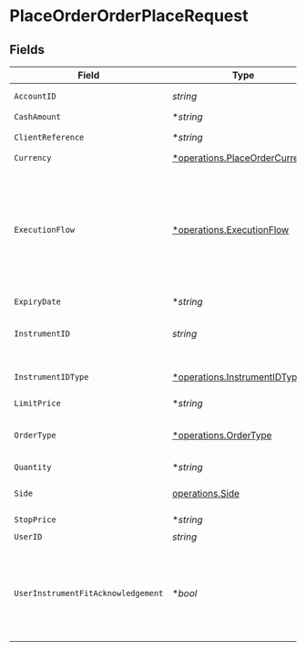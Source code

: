 # PlaceOrderOrderPlaceRequest


## Fields

| Field                                                                                                                                                                | Type                                                                                                                                                                 | Required                                                                                                                                                             | Description                                                                                                                                                          |
| -------------------------------------------------------------------------------------------------------------------------------------------------------------------- | -------------------------------------------------------------------------------------------------------------------------------------------------------------------- | -------------------------------------------------------------------------------------------------------------------------------------------------------------------- | -------------------------------------------------------------------------------------------------------------------------------------------------------------------- |
| `AccountID`                                                                                                                                                          | *string*                                                                                                                                                             | :heavy_check_mark:                                                                                                                                                   | The ID of the account that owns the order                                                                                                                            |
| `CashAmount`                                                                                                                                                         | **string*                                                                                                                                                            | :heavy_minus_sign:                                                                                                                                                   | N/A                                                                                                                                                                  |
| `ClientReference`                                                                                                                                                    | **string*                                                                                                                                                            | :heavy_minus_sign:                                                                                                                                                   | An ID provided by the client                                                                                                                                         |
| `Currency`                                                                                                                                                           | [*operations.PlaceOrderCurrency](../../models/operations/placeordercurrency.md)                                                                                      | :heavy_minus_sign:                                                                                                                                                   | N/A                                                                                                                                                                  |
| `ExecutionFlow`                                                                                                                                                      | [*operations.ExecutionFlow](../../models/operations/executionflow.md)                                                                                                | :heavy_minus_sign:                                                                                                                                                   | Execution flow that the order processing goes through. If no value is specified, the default value is assumed - `STRAIGHT_THROUGH`.<br/>* STRAIGHT_THROUGH - <br/>* BLOCK -  |
| `ExpiryDate`                                                                                                                                                         | **string*                                                                                                                                                            | :heavy_minus_sign:                                                                                                                                                   | N/A                                                                                                                                                                  |
| `InstrumentID`                                                                                                                                                       | *string*                                                                                                                                                             | :heavy_check_mark:                                                                                                                                                   | International securities identification number defined by [ISO 6166](https://en.wikipedia.org/wiki/International_Securities_Identification_Number).                  |
| `InstrumentIDType`                                                                                                                                                   | [*operations.InstrumentIDType](../../models/operations/instrumentidtype.md)                                                                                          | :heavy_minus_sign:                                                                                                                                                   | The type of the ID used in the request.<br/>* ISIN -                                                                                                                 |
| `LimitPrice`                                                                                                                                                         | **string*                                                                                                                                                            | :heavy_minus_sign:                                                                                                                                                   | N/A                                                                                                                                                                  |
| `OrderType`                                                                                                                                                          | [*operations.OrderType](../../models/operations/ordertype.md)                                                                                                        | :heavy_minus_sign:                                                                                                                                                   | Type of the order.<br/>* MARKET - <br/>* LIMIT - <br/>* STOP -                                                                                                       |
| `Quantity`                                                                                                                                                           | **string*                                                                                                                                                            | :heavy_minus_sign:                                                                                                                                                   | N/A                                                                                                                                                                  |
| `Side`                                                                                                                                                               | [operations.Side](../../models/operations/side.md)                                                                                                                   | :heavy_check_mark:                                                                                                                                                   | Side of the order.<br/>* BUY - <br/>* SELL -                                                                                                                         |
| `StopPrice`                                                                                                                                                          | **string*                                                                                                                                                            | :heavy_minus_sign:                                                                                                                                                   | N/A                                                                                                                                                                  |
| `UserID`                                                                                                                                                             | *string*                                                                                                                                                             | :heavy_check_mark:                                                                                                                                                   | The ID of the user                                                                                                                                                   |
| `UserInstrumentFitAcknowledgement`                                                                                                                                   | **bool*                                                                                                                                                              | :heavy_minus_sign:                                                                                                                                                   | Only applicable if the user has failed the instrument fit check for the instrument type being ordered. True if the user has acknowledged their willingness to trade. |